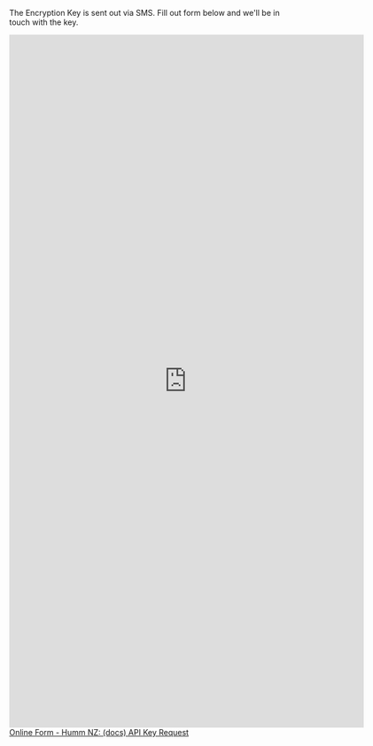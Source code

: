 The Encryption Key is sent out via SMS. Fill out form below and we'll be in touch with the key.

<!-- Display in AU -->
<div class="online-form" style=display:%au-only%>
    <iframe src="https://docs.google.com/forms/d/e/1FAIpQLSeOqN9AAa-5KTe7M58cxLxDmkeDTLoWTCebkJ61Jwfh2LoEDg/viewform?embedded=true" width="640" height="1250" frameborder="0" marginheight="0" marginwidth="0">Loading…</iframe>
</div>

<!-- Display in NZ -->
<div class="online-form" style=display:%nz-only%>
    <script type="text/javascript" src="https://fxl.formstack.com/forms/js.php/humm_nz_api_key_request"></script>
    <noscript>
        <a href="https://fxl.formstack.com/forms/humm_nz_api_key_request" title="Online Form">Online Form - Humm NZ: (docs) API Key Request</a>
    </noscript>
</div>

<script src = "/js/custom.js"></script>